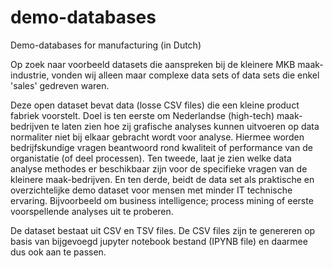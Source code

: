 # demo-databases
Demo-databases for manufacturing (in Dutch)

Op zoek naar voorbeeld datasets die aanspreken bij de kleinere MKB maak-industrie, vonden wij alleen maar complexe data sets of data sets die enkel 'sales' gedreven waren. 

Deze open dataset bevat data (losse CSV files) die een kleine product fabriek voorstelt. Doel is ten eerste om Nederlandse (high-tech) maak-bedrijven te laten zien hoe zij grafische analyses kunnen uitvoeren op data normaliter niet bij elkaar gebracht wordt voor analyse. Hiermee worden bedrijfskundige vragen beantwoord rond kwaliteit of performance van de organistatie (of deel processen).
Ten tweede, laat je zien welke data analyse methodes er beschikbaar zijn voor de specifieke vragen van de kleinere maak-bedrijven. En ten derde, beidt de data set als praktische en overzichtelijke demo dataset voor mensen met minder IT technische ervaring. Bijvoorbeeld om business intelligence; process mining of eerste voorspellende analyses uit te proberen.

De dataset bestaat uit CSV en TSV files. De CSV files zijn te genereren op basis van bijgevoegd jupyter notebook bestand (IPYNB file) en daarmee dus ook aan te passen.
